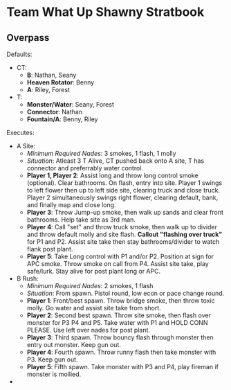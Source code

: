 # Team What Up Shawny Stratbook

## Overpass

Defaults:
- CT:
  - **B**: Nathan, Seany
  - **Heaven Rotator**: Benny
  - **A**: Riley, Forest
- T:
  - **Monster/Water**: Seany, Forest
  - **Connector**: Nathan
  - **Fountain/A**: Benny, Riley

Executes:
- A Site:
  - *Minimum Required Nades*: 3 smokes, 1 flash, 1 molly
  - *Situation*: Atleast 3 T Alive, CT pushed back onto A site, T has connector and preferrably water control. 
  - **Player 1, Player 2**: Assist long and throw long control smoke (optional). Clear bathrooms. On flash, entry into site. Player 1 swings to left flower then up to left side site, clearing truck and close truck. Player 2 simultaneously swings right flower, clearing default, bank, and finally map and close long.
  - **Player 3**: Throw Jump-up smoke, then walk up sands and clear front bathrooms. Help take site as 3rd man.
  - **Player 4**: Call "set" and throw truck smoke, then walk up to divider and throw default molly and site flash. **Callout "flashing over truck"** for P1 and P2. Assist site take then stay bathrooms/divider to watch flank post plant.
  - **Player 5**: Take Long control with P1 and/or P2. Position at sign for APC smoke. Throw smoke on call from P4. Assist site take, play safe/lurk. Stay alive for post plant long or APC.
- B Rush:
  - *Minimum Required Nades*: 2 smokes, 1 flash
  - *Situation*: From spawn. Pistol round, low econ or pace change round.
  - **Player 1**: Front/best spawn. Throw bridge smoke, then throw toxic molly. Go water and assist site take from short.
  - **Player 2**: Second best spawn. Throw site smoke, then flash over monster for P3 P4 and P5. Take water with P1 and HOLD CONN PLEASE. Use left over nades for post plant.
  - **Player 3**: Third spawn. Throw bouncy flash through monster then entry out monster. Keep gun out.
  - **Player 4**: Fourth spawn. Throw runny flash then take monster with P3. Keep gun out.
  - **Player 5**: Fifth spawn. Take monster with P3 and P4, play fireman if monster is mollied.
-
